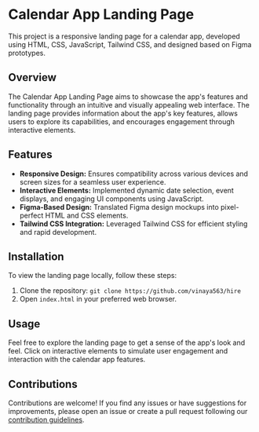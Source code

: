 
# Calendar App Landing Page

This project is a responsive landing page for a calendar app, developed using HTML, CSS, JavaScript, Tailwind CSS, and designed based on Figma prototypes.

## Overview

The Calendar App Landing Page aims to showcase the app's features and functionality through an intuitive and visually appealing web interface. The landing page provides information about the app's key features, allows users to explore its capabilities, and encourages engagement through interactive elements.

## Features

- **Responsive Design:** Ensures compatibility across various devices and screen sizes for a seamless user experience.
- **Interactive Elements:** Implemented dynamic date selection, event displays, and engaging UI components using JavaScript.
- **Figma-Based Design:** Translated Figma design mockups into pixel-perfect HTML and CSS elements.
- **Tailwind CSS Integration:** Leveraged Tailwind CSS for efficient styling and rapid development.

## Installation

To view the landing page locally, follow these steps:

1. Clone the repository: `git clone https://github.com/vinaya563/hire`
2. Open `index.html` in your preferred web browser.

## Usage

Feel free to explore the landing page to get a sense of the app's look and feel. Click on interactive elements to simulate user engagement and interaction with the calendar app features.

## Contributions

Contributions are welcome! If you find any issues or have suggestions for improvements, please open an issue or create a pull request following our [contribution guidelines](CONTRIBUTING.md).



